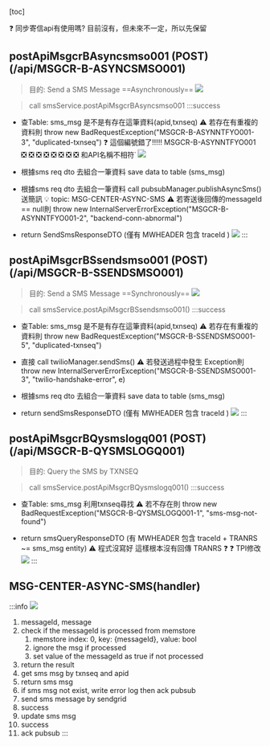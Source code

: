 [toc]

:question: 同步寄信api有使用嗎? 目前沒有，但未來不一定，所以先保留

## postApiMsgcrBAsyncsmso001 (POST) (/api/MSGCR-B-ASYNCSMSO001)
> 目的: Send a SMS Message ==Asynchronously==
![](https://hackmd.io/_uploads/H1c_y_fq2.png)

> call smsService.postApiMsgcrBAsyncsmso001
:::success
- 查Table: sms_msg 是不是有存在這筆資料(apid,txnseq)
:warning: 若存在有重複的資料則 throw new BadRequestException("MSGCR-B-ASYNNTFYO001-3", "duplicated-txnseq")
:question: 這個編號錯了!!!!! MSGCR-B-ASYNNTFYO001 :negative_squared_cross_mark: :negative_squared_cross_mark: :negative_squared_cross_mark: :negative_squared_cross_mark: :negative_squared_cross_mark: :negative_squared_cross_mark: :negative_squared_cross_mark: :negative_squared_cross_mark: 
和API名稱不相符˙
![](https://hackmd.io/_uploads/HyPviwD52.png)


- 根據sms req dto 去組合一筆資料 save data to table (sms_msg)

- 根據sms req dto 去組合一筆資料 call pubsubManager.publishAsyncSms()送簡訊
:bulb: topic: MSG-CENTER-ASYNC-SMS
:warning: 若寄送後回傳的messageId == null則 throw new InternalServerErrorException("MSGCR-B-ASYNNTFYO001-2", "backend-conn-abnormal")

- return SendSmsResponseDTO (僅有 MWHEADER 包含 traceId )
![](https://hackmd.io/_uploads/B1FYydM53.png)
:::

## postApiMsgcrBSsendsmso001 (POST) (/api/MSGCR-B-SSENDSMSO001)
> 目的: Send a SMS Message ==Synchronously==
![](https://hackmd.io/_uploads/ByEp4_f5h.png)

> call smsService.postApiMsgcrBSsendsmso001()
:::success
- 查Table: sms_msg 是不是有存在這筆資料(apid,txnseq)
:warning: 若存在有重複的資料則 throw new BadRequestException("MSGCR-B-SSENDSMSO001-5", "duplicated-txnseq")

- 直接 call twilioManager.sendSms() 
:warning: 若發送過程中發生 Exception則 throw new InternalServerErrorException("MSGCR-B-SSENDSMSO001-3", "twilio-handshake-error", e)

- 根據sms req dto 去組合一筆資料 save data to table (sms_msg)

- return sendSmsResponseDTO (僅有 MWHEADER 包含 traceId )
![](https://hackmd.io/_uploads/HyEyr_Mc3.png)
:::

## postApiMsgcrBQysmslogq001 (POST) (/api/MSGCR-B-QYSMSLOGQ001)
> 目的: Query the SMS by TXNSEQ

> call smsService.postApiMsgcrBQysmslogq001()
:::success
- 查Table: sms_msg 利用txnseq尋找
:warning: 若不存在則 throw new BadRequestException("MSGCR-B-QYSMSLOGQ001-1", "sms-msg-not-found")

- return smsQueryResponseDTO (有 MWHEADER 包含 traceId + TRANRS ~= sms_msg entity)
:warning: 程式沒寫好 這樣根本沒有回傳 TRANRS :question: :question: TPI修改
![](https://hackmd.io/_uploads/r1jqQ_Mq3.png)
:::

## MSG-CENTER-ASYNC-SMS(handler)
:::info
![](https://hackmd.io/_uploads/rkvGvdMch.png)
1.	messageId, message
2.	check if the messageId is processed from memstore 
    1.	memstore index: 0, key: {messageId}, value: bool
    2.	ignore the msg if processed
    3.	set value of the messageId as true if not processed
3.	return the result
4.	get sms msg by txnseq and apid
5.	return sms msg
6.	if sms msg not exist, write error log then ack pubsub
7.	send sms message by sendgrid
8.	success
9.	update sms msg
10.	success
11.	ack pubsub
:::